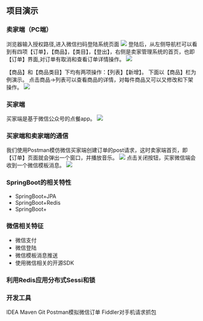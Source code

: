 

## 项目演示

### 卖家端（PC端）
浏览器输入授权路径,进入微信扫码登陆系统页面
![](https://github.com/sqmax/springboot-project/blob/blog/pic/24.PNG)
登陆后，从左侧导航栏可以看到有四项【订单】，【商品】，【类目】，【登出】，右侧是卖家管理系统的首页，也即【订单】界面,对订单有取消和查看订单详情操作。
![](https://github.com/sqmax/springboot-project/blob/blog/pic/25.PNG)

【商品】和【商品类目】下均有两项操作：【列表】【新增】。
下面以【商品】栏为例演示。
点击商品->列表可以查看商品的详情，对每件商品又可以又修改和下架操作。
![](https://github.com/sqmax/springboot-project/blob/blog/pic/26.PNG)

### 买家端
买家端是基于微信公众号的点餐app。
![](https://github.com/sqmax/springboot-project/blob/blog/pic/28.PNG)

### 买家端和卖家端的通信
我们使用Postman模仿微信买家端创建订单的post请求，这时卖家端首页，即【订单】页面就会弹出一个窗口，并播放音乐。
![](https://github.com/sqmax/springboot-project/blob/blog/pic/27.PNG)
点击关闭按钮，买家微信端会收到一个微信模板消息。
![](https://github.com/sqmax/springboot-project/blob/blog/pic/29.PNG)



### SpringBoot的相关特性

* SpringBoot+JPA
* SpringBoot+Redis
* SpringBoot+

### 微信相关特征

* 微信支付
* 微信登陆
* 微信模板消息推送
* 使用微信相关的开源SDK

### 利用Redis应用分布式Sessi和锁

### 开发工具
IDEA
Maven
Git
Postman模拟微信订单
Fiddler对手机请求抓包
